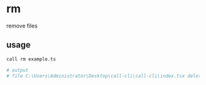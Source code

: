 # rm

remove files


## usage

```sh
call rm example.ts

# output
# file C:\Users\Administrator\Desktop\call-cli\call-cli\index.tsx deleted
```

